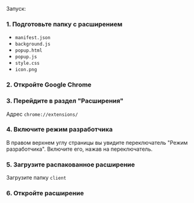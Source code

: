 Запуск:

### 1. Подготовьте папку с расширением

- `manifest.json`
- `background.js`
- `popup.html`
- `popup.js`
- `style.css`
- `icon.png`

### 2. Откройте Google Chrome


### 3. Перейдите в раздел "Расширения"

Адрес `chrome://extensions/` 

### 4. Включите режим разработчика

В правом верхнем углу страницы вы увидите переключатель "Режим разработчика". Включите его, нажав на переключатель.

### 5. Загрузите распакованное расширение

Загрузите папку `client`

### 6. Откройте расширение

